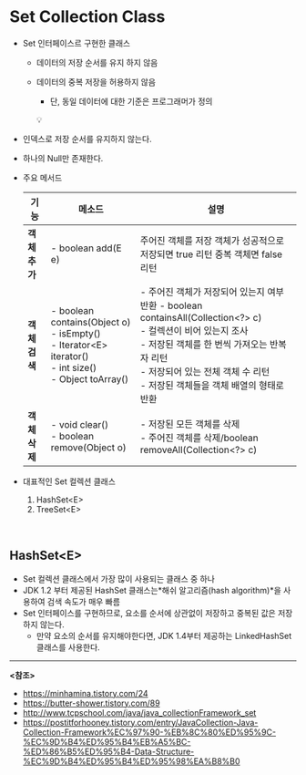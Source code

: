 

# Set Collection Class

- Set 인터페이스르 구현한 클래스

  - 데이터의 저장 순서를 유지 하지 않음

  - 데이터의 중복 저장을 허용하지 않음

    - 단, 동일 데이터에 대한 기준은 프로그래머가 정의

    :bulb:

- 인덱스로 저장 순서를 유지하지 않는다.

- 하나의 Null만 존재한다.

- 주요 메서드

  | **기능**      | **메소드**                                                   | **설명**                                                     |
  | ------------- | ------------------------------------------------------------ | ------------------------------------------------------------ |
  | **객체 추가** | - boolean add(E e)                                           | 주어진 객체를 저장 객체가 성공적으로 저장되면 true 리턴 중복 객체면 false 리턴 |
  | **객체 검색** | - boolean contains(Object o)<br>- isEmpty()<br>- Iterator\<E> iterator()<br>- int size()<br>- Object toArray() | - 주어진 객체가 저장되어 있는지 여부 반환 - boolean containsAll(Collection<?> c)<br>- 컬렉션이 비어 있는지 조사<br>- 저장된 객체를 한 번씩 가져오는 반복자 리턴<br>- 저장되어 있는 전체 객체 수 리턴<br>- 저장된 객체들을 객체 배열의 형태로 반환 |
  | **객체 삭제** | - void clear()<br>- boolean remove(Object o)                 | - 저장된 모든 객체를 삭제<br>- 주어진 객체를 삭제/boolean removeAll(Collection<?> c) |

- 대표적인 Set 컬렉션 클래스

  1. HashSet\<E>
  2. TreeSet\<E>

<BR>

## HashSet\<E>

- Set 컬렉션 클래스에서 가장 많이 사용되는 클래스 중 하나
- JDK 1.2 부터 제공된 HashSet 클래스는*해쉬 알고리즘(hash algorithm)*을 사용하여 검색 속도가 매우 빠름
- Set 인터페이스를 구현하므로, 요소를 순서에 상관없이 저장하고 중복된 값은 저장하지 않는다.
  - 만약 요소의 순서를 유지해야한다면, JDK 1.4부터 제공하는 LinkedHashSet 클래스를 사용한다.

---------

**<참조>**

- https://minhamina.tistory.com/24
- https://butter-shower.tistory.com/89
- http://www.tcpschool.com/java/java_collectionFramework_set
- https://postitforhooney.tistory.com/entry/JavaCollection-Java-Collection-Framework%EC%97%90-%EB%8C%80%ED%95%9C-%EC%9D%B4%ED%95%B4%EB%A5%BC-%ED%86%B5%ED%95%B4-Data-Structure-%EC%9D%B4%ED%95%B4%ED%95%98%EA%B8%B0

